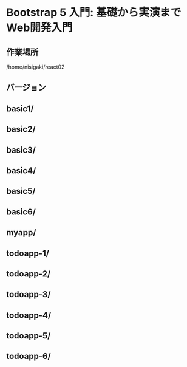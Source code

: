 # Bootstrap 5 入門: 基礎から実演まで Web開発入門

## 作業場所
/home/nisigaki/react02

## バージョン

## basic1/


## basic2/


## basic3/


## basic4/


## basic5/


## basic6/


## myapp/


## todoapp-1/


## todoapp-2/


## todoapp-3/


## todoapp-4/


## todoapp-5/


## todoapp-6/


